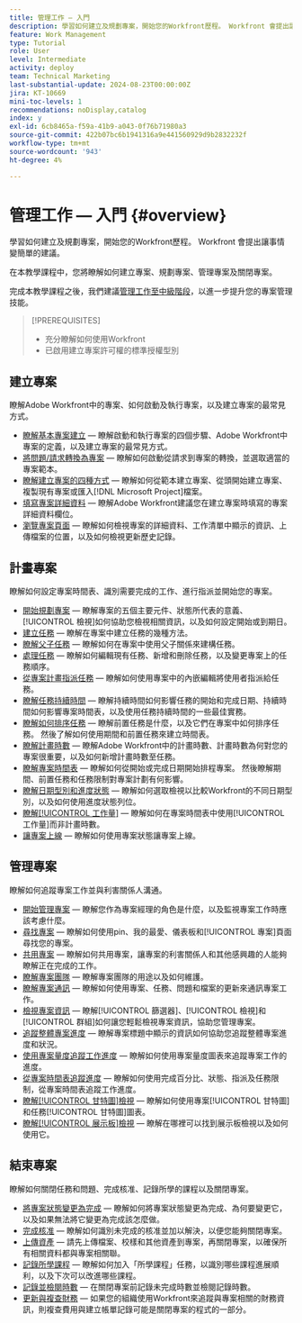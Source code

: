 ```yaml
---
title: 管理工作 — 入門
description: 學習如何建立及規劃專案，開始您的Workfront歷程。 Workfront 會提出讓事情變簡單的建議。
feature: Work Management
type: Tutorial
role: User
level: Intermediate
activity: deploy
team: Technical Marketing
last-substantial-update: 2024-08-23T00:00:00Z
jira: KT-10669
mini-toc-levels: 1
recommendations: noDisplay,catalog
index: y
exl-id: 6cb8465a-f59a-41b9-a043-0f76b71980a3
source-git-commit: 422b07bc6b1941316a9e441560929d9b2832232f
workflow-type: tm+mt
source-wordcount: '943'
ht-degree: 4%

---
```


# 管理工作 — 入門 {#overview}

學習如何建立及規劃專案，開始您的Workfront歷程。 Workfront 會提出讓事情變簡單的建議。

在本教學課程中，您將瞭解如何建立專案、規劃專案、管理專案及關閉專案。

完成本教學課程之後，我們建議[管理工作至中級階段](https://experienceleague.adobe.com/docs/workfront-learn/manage-work-intermediate/overview.html?lang=zh-Hant)，以進一步提升您的專案管理技能。

>[!PREREQUISITES]
>
>* 充分瞭解如何使用Workfront
>* 已啟用建立專案許可權的標準授權型別

## 建立專案

瞭解Adobe Workfront中的專案、如何啟動及執行專案，以及建立專案的最常見方式。

* [瞭解基本專案建立](understand-basic-project-creation.md) — 瞭解啟動和執行專案的四個步驟、Adobe Workfront中專案的定義，以及建立專案的最常見方式。
* [將問題/請求轉換為專案](create-a-project-from-a-request.md) — 瞭解如何啟動從請求到專案的轉換，並選取適當的專案範本。
* [瞭解建立專案的四種方式](understand-other-ways-to-create-projects.md) — 瞭解如何從範本建立專案、從頭開始建立專案、複製現有專案或匯入[!DNL Microsoft Project]檔案。
* [填寫專案詳細資料](fill-in-the-project-details.md) — 瞭解Adobe Workfront建議您在建立專案時填寫的專案詳細資料欄位。
* [瀏覽專案頁面](navigate-the-project-page.md) — 瞭解如何檢視專案的詳細資料、工作清單中顯示的資訊、上傳檔案的位置，以及如何檢視更新歷史記錄。

## 計畫專案

瞭解如何設定專案時間表、識別需要完成的工作、進行指派並開始您的專案。

* [開始規劃專案](getting-started-plan-a-project.md) — 瞭解專案的五個主要元件、狀態所代表的意義、[!UICONTROL 檢視]如何協助您檢視相關資訊，以及如何設定開始或到期日。
* [建立任務](how-to-create-tasks.md) — 瞭解在專案中建立任務的幾種方法。
* [瞭解父子任務](understand-parent-child-tasks.md) — 瞭解如何在專案中使用父子關係來建構任務。
* [處理任務](work-with-tasks.md) — 瞭解如何編輯現有任務、新增和刪除任務，以及變更專案上的任務順序。
* [從專案計畫指派任務](assign-tasks-from-the-project-plan.md) — 瞭解如何使用專案中的內嵌編輯將使用者指派給任務。
* [瞭解任務持續時間](understand-task-durations.md) — 瞭解持續時間如何影響任務的開始和完成日期、持續時間如何影響專案時間表，以及使用任務持續時間的一些最佳實務。
* [瞭解如何排序任務](learn-to-sequence-tasks.md) — 瞭解前置任務是什麼，以及它們在專案中如何排序任務。 然後了解如何使用期間和前置任務來建立時間表。
* [瞭解計畫時數](understand-planned-hours.md) — 瞭解Adobe Workfront中的計畫時數、計畫時數為何對您的專案很重要，以及如何新增計畫時數至任務。
* [瞭解專案時間表](understand-project-timelines.md) — 瞭解如何從開始或完成日期開始排程專案。 然後瞭解期間、前置任務和任務限制對專案計劃有何影響。
* [瞭解日期型別和進度狀態](understand-task-dates-and-progress-status.md) — 瞭解如何選取檢視以比較Workfront的不同日期型別，以及如何使用進度狀態列位。
* [瞭解[!UICONTROL 工作量]](understand-work-effort.md) — 瞭解如何在專案時間表中使用[!UICONTROL 工作量]而非計畫時數。
* [讓專案上線](take-a-project-live.md) — 瞭解如何使用專案狀態讓專案上線。

## 管理專案

瞭解如何追蹤專案工作並與利害關係人溝通。

* [開始管理專案](getting-started-manage-a-project.md) — 瞭解您作為專案經理的角色是什麼，以及監視專案工作時應該考慮什麼。
* [尋找專案](find-projects.md) — 瞭解如何使用pin、我的最愛、儀表板和[!UICONTROL 專案]頁面尋找您的專案。
* [共用專案](share-a-project.md) — 瞭解如何共用專案，讓專案的利害關係人和其他感興趣的人能夠瞭解正在完成的工作。
* [瞭解專案團隊](understand-the-project-team.md) — 瞭解專案團隊的用途以及如何維護。
* [瞭解專案通訊](understand-project-communication.md) — 瞭解如何使用專案、任務、問題和檔案的更新來通訊專案工作。
* [檢視專案資訊](view-project-information.md) — 瞭解[!UICONTROL 篩選器]、[!UICONTROL 檢視]和[!UICONTROL 群組]如何讓您輕鬆檢視專案資訊，協助您管理專案。
* [追蹤整體專案進度](track-overall-project-progress.md) — 瞭解專案標題中顯示的資訊如何協助您追蹤整體專案進度和狀況。
* [使用專案量度追蹤工作進度](track-work-progress-with-project-metrics.md) — 瞭解如何使用專案量度圖表來追蹤專案工作的進度。
* [從專案時間表追蹤進度](track-work-progress-from-the-project-timeline.md) — 瞭解如何使用完成百分比、狀態、指派及任務限制，從專案時間表追蹤工作進度。
* [瞭解[!UICONTROL 甘特圖]檢視](understand-the-gantt-view.md) — 瞭解如何使用專案[!UICONTROL 甘特圖]和任務[!UICONTROL 甘特圖]圖表。
* [瞭解[!UICONTROL 展示板]檢視](understand-the-board-view.md) — 瞭解在哪裡可以找到展示板檢視以及如何使用它。

## 結束專案

瞭解如何關閉任務和問題、完成核准、記錄所學的課程以及關閉專案。

* [將專案狀態變更為完成](change-the-project-status.md) — 瞭解如何將專案狀態變更為完成、為何要變更它，以及如果無法將它變更為完成該怎麼做。
* [完成核准](complete-approvals.md) — 瞭解如何識別未完成的核准並加以解決，以便您能夠關閉專案。
* [上傳資產](upload-assets.md) — 請先上傳檔案、校樣和其他資產到專案，再關閉專案，以確保所有相關資料都與專案相關聯。
* [記錄所學課程](lessons-learned-from-closing-a-project.md) — 瞭解如何加入「所學課程」任務，以識別哪些課程進展順利，以及下次可以改進哪些課程。
* [記錄並檢閱時數](log-and-review-hours.md) — 在關閉專案前記錄未完成時數並檢閱記錄時數。
* [更新與複查財務](update-and-review-finances.md) — 如果您的組織使用Workfront來追蹤與專案相關的財務資訊，則複查費用與建立帳單記錄可能是關閉專案的程式的一部分。
